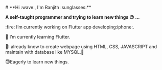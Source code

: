 <p># **Hi :wave:, I'm Ranjith :sunglasses:**

**A self-taught programmer and trying to learn new things :wink: ...**
</p>
:fire: I’m currently working on Flutter app developing:iphone:.

:seedling: I’m currently learning Flutter.

:deciduous_tree:I already know to create webpage using HTML, CSS, JAVASCRIPT and maintain with database like MYSQL.:blossom:

:innocent:Eagerly to learn new things.
